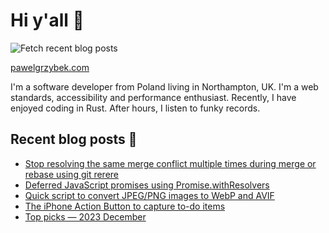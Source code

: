 # Hi y'all 👋

![Fetch recent blog posts](https://github.com/pawelgrzybek/pawelgrzybek/workflows/Fetch%20recent%20blog%20posts/badge.svg)

[pawelgrzybek.com](https://pawelgrzybek.com)

I'm a software developer from Poland living in Northampton, UK. I'm a web standards, accessibility and performance enthusiast. Recently, I have enjoyed coding in Rust. After hours, I listen to funky records.

## Recent blog posts 📝

<!-- FEED-START -->
- [Stop resolving the same merge conflict multiple times during merge or rebase using git rerere](https://pawelgrzybek.com/stop-resolving-the-same-merge-conflict-multiple-times-during-merge-or-rebase-using-git-rerere/)
- [Deferred JavaScript promises using Promise.withResolvers](https://pawelgrzybek.com/deferred-javascript-promises-using-promise-withresolvers/)
- [Quick script to convert JPEG/PNG images to WebP and AVIF](https://pawelgrzybek.com/quick-script-to-convert-jpeg-png-images-to-webp-and-avif/)
- [The iPhone Action Button to capture to-do items](https://pawelgrzybek.com/the-iphone-action-button-to-capture-to-do-items/)
- [Top picks — 2023 December](https://pawelgrzybek.com/top-picks-2023-december/)
<!-- FEED-END -->